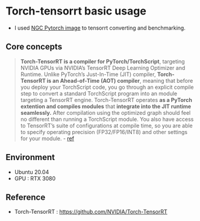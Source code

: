 # Torch-tensorrt basic usage
- I used [NGC Pytorch image](https://catalog.ngc.nvidia.com/orgs/nvidia/containers/pytorch) to tensorrt converting and benchmarking.

## Core concepts
> **Torch-TensorRT is a compiler for PyTorch/TorchScript**, targeting NVIDIA GPUs via NVIDIA’s TensorRT Deep Learning Optimizer and Runtime. Unlike PyTorch’s Just-In-Time (JIT) compiler, **Torch-TensorRT is an Ahead-of-Time (AOT) compiler**, meaning that before you deploy your TorchScript code, you go through an explicit compile step to convert a standard TorchScript program into an module targeting a TensorRT engine. Torch-TensorRT operates **as a PyTorch extention and compiles modules** that **integrate into the JIT runtime seamlessly.** After compilation using the optimized graph should feel no different than running a TorchScript module. You also have access to TensorRT’s suite of configurations at compile time, so you are able to specify operating precision (FP32/FP16/INT8) and other settings for your module. - [ref](https://nvidia.github.io/Torch-TensorRT/)



## Environment
- Ubuntu 20.04
- GPU : RTX 3080



## Reference
- Torch-TensorRT : https://github.com/NVIDIA/Torch-TensorRT
